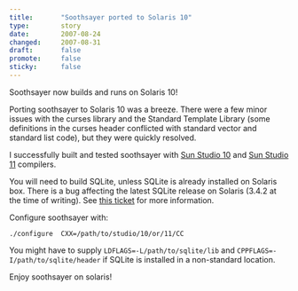 ```yaml
---
title:       "Soothsayer ported to Solaris 10"
type:        story
date:        2007-08-24
changed:     2007-08-31
draft:       false
promote:     false
sticky:      false
---
```


Soothsayer now builds and runs on Solaris 10!

Porting soothsayer to Solaris 10 was a breeze. There were a few minor issues with the curses library and the Standard Template Library (some definitions in the curses header conflicted with standard vector and standard list code), but they were quickly resolved.

I successfully built and tested soothsayer with <a href="http://developers.sun.com/sunstudio/products/previous/10/">Sun Studio 10</a> and <a href="http://developers.sun.com/sunstudio/products/previous/11/">Sun Studio 11</a> compilers.

<!--more-->

You will need to build SQLite, unless SQLite is already installed on Solaris box. There is a bug affecting the latest SQLite release on Solaris (3.4.2 at the time of writing). See <a href="http://www.sqlite.org/cvstrac/tktview?tn=2583,36">this ticket</a> for more information.

Configure soothsayer with:

    ./configure  CXX=/path/to/studio/10/or/11/CC

You might have to supply ``LDFLAGS=-L/path/to/sqlite/lib`` and ``CPPFLAGS=-I/path/to/sqlite/header`` if SQLite is installed in a non-standard location.

Enjoy soothsayer on solaris!

